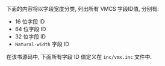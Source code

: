 
下面的内容将以字段宽度分类, 列出所有 VMCS 字段ID值, 分别有:

- 16 位字段 ID
- 64 位字段 ID
- 32 位字段 ID
- `Natural-width` 字段 ID

在该书源码中, 下面所有字段 ID 值定义在 `inc/vmx.inc` 文件中.